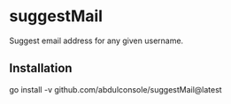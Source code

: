 # suggestMail

Suggest email address for any given username.

## Installation

go install -v github.com/abdulconsole/suggestMail@latest

